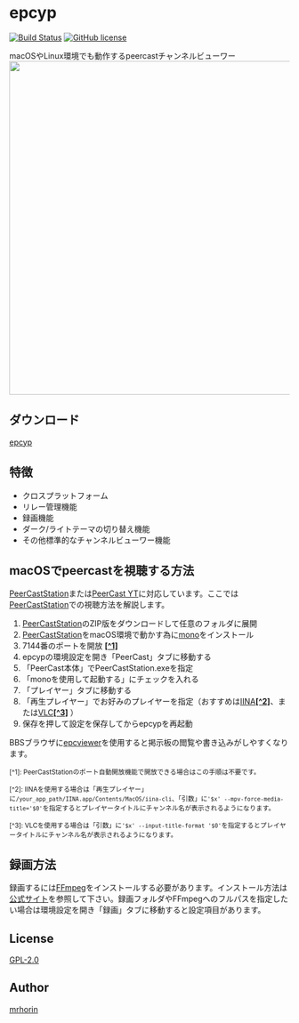 # epcyp
[![Build Status](https://travis-ci.org/mrhorin/epcyp.svg?branch=master)](https://travis-ci.org/mrhorin/epcyp)
[![GitHub license](https://img.shields.io/badge/license-GPLv2-blue.svg)](https://raw.githubusercontent.com/mrhorin/epcyp/master/LICENSE)

macOSやLinux環境でも動作するpeercastチャンネルビューワー
<img src="https://user-images.githubusercontent.com/6502717/58675620-173e5100-8390-11e9-8d81-ee112bf2490e.png" width="600px" height="atuo" />
## ダウンロード
[epcyp](https://github.com/mrhorin/epcyp/releases)

## 特徴
- クロスプラットフォーム
- リレー管理機能
- 録画機能
- ダーク/ライトテーマの切り替え機能
- その他標準的なチャンネルビューワー機能

## macOSでpeercastを視聴する方法
[PeerCastStation](http://www.pecastation.org/)または[PeerCast YT](https://github.com/plonk/peercast-yt)に対応しています。ここでは[PeerCastStation](http://www.pecastation.org/)での視聴方法を解説します。
1. [PeerCastStation](http://www.pecastation.org/)のZIP版をダウンロードして任意のフォルダに展開
1. [PeerCastStation](http://www.pecastation.org/)をmacOS環境で動かす為に[mono](https://www.mono-project.com/download/stable/)をインストール
1. 7144番のポートを開放 __[[^1]](#1)__
1. epcypの環境設定を開き「PeerCast」タブに移動する
1. 「PeerCast本体」でPeerCastStation.exeを指定
1. 「monoを使用して起動する」にチェックを入れる
1. 「プレイヤー」タブに移動する
1. 「再生プレイヤー」でお好みのプレイヤーを指定（おすすめは[IINA](https://iina.io/)__[[^2]](#2)__、または[VLC](https://www.videolan.org/vlc/index.ja.html)__[[^3]](#3)__ ）
1. 保存を押して設定を保存してからepcypを再起動

BBSブラウザに[epcviewer](https://github.com/mrhorin/epcviewer)を使用すると掲示板の閲覧や書き込みがしやすくなります。

<small id="1">[^1]: PeerCastStationのポート自動開放機能で開放できる場合はこの手順は不要です。</small>

<small id="2">[^2]: IINAを使用する場合は「再生プレイヤー」に`/your_app_path/IINA.app/Contents/MacOS/iina-cli`、「引数」に`'$x' --mpv-force-media-title='$0'`を指定するとプレイヤータイトルにチャンネル名が表示されるようになります。</small>

<small id="3">[^3]: VLCを使用する場合は「引数」に`'$x' --input-title-format '$0'`を指定するとプレイヤータイトルにチャンネル名が表示されるようになります。</small>

## 録画方法
録画するには[FFmpeg](https://www.ffmpeg.org/)をインストールする必要があります。インストール方法は[公式サイト](https://www.ffmpeg.org/)を参照して下さい。録画フォルダやFFmpegへのフルパスを指定したい場合は環境設定を開き「録画」タブに移動すると設定項目があります。

## License
[GPL-2.0](https://opensource.org/licenses/GPL-2.0)

## Author
[mrhorin](https://github.com/mrhorin)
